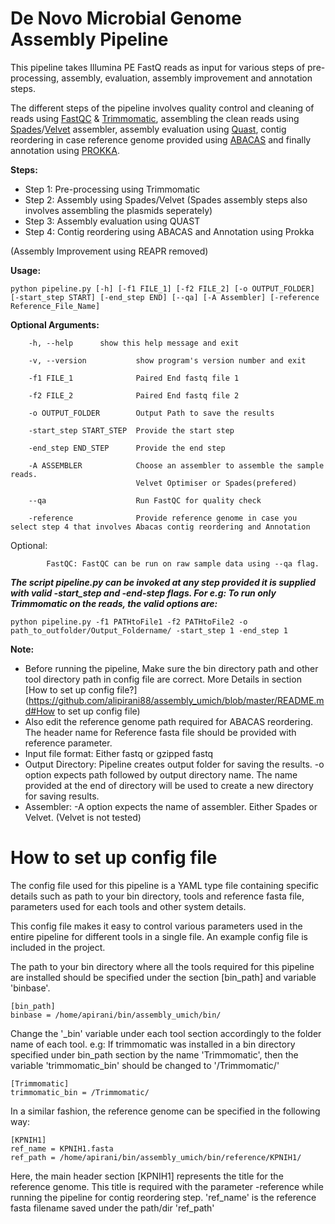 # De Novo Microbial Genome Assembly Pipeline

This pipeline takes Illumina PE FastQ reads as input for various steps of pre-processing, assembly, evaluation, assembly improvement and annotation steps.

The different steps of the pipeline involves quality control and cleaning of reads using [FastQC](http://www.bioinformatics.babraham.ac.uk/projects/fastqc/) & [Trimmomatic](http://www.usadellab.org/cms/?page=trimmomatic), assembling the clean reads using [Spades](http://bioinf.spbau.ru/spades)/[Velvet](https://www.ebi.ac.uk/~zerbino/velvet/) assembler, assembly evaluation using [Quast](http://bioinf.spbau.ru/quast), contig reordering in case reference genome provided using [ABACAS](http://abacas.sourceforge.net/) and finally annotation using [PROKKA](http://www.vicbioinformatics.com/software.prokka.shtml).

**Steps:**
    
- Step 1: Pre-processing using Trimmomatic
- Step 2: Assembly using Spades/Velvet (Spades assembly steps also involves assembling the plasmids seperately)
- Step 3: Assembly evaluation using QUAST
- Step 4: Contig reordering using ABACAS and Annotation using Prokka

(Assembly Improvement using REAPR removed)

**Usage:** 

```
python pipeline.py [-h] [-f1 FILE_1] [-f2 FILE_2] [-o OUTPUT_FOLDER] [-start_step START] [-end_step END] [--qa] [-A Assembler] [-reference Reference_File_Name]
```

**Optional Arguments:**

        -h, --help		show this help message and exit
        
        -v, --version         	show program's version number and exit
        
        -f1 FILE_1            	Paired End fastq file 1
        
        -f2 FILE_2            	Paired End fastq file 2
        
        -o OUTPUT_FOLDER        Output Path to save the results
        
        -start_step START_STEP  Provide the start step
        
        -end_step END_STEP    	Provide the end step
        
        -A ASSEMBLER          	Choose an assembler to assemble the sample reads.
                                Velvet Optimiser or Spades(prefered)
                                
        --qa                  	Run FastQC for quality check
        
        -reference              Provide reference genome in case you select step 4 that involves Abacas contig reordering and Annotation

   Optional:
            
            FastQC: FastQC can be run on raw sample data using --qa flag.
        	

***The script pipeline.py can be invoked at any step provided it is supplied with valid -start_step and -end-step flags. 
For e.g: To run only Trimmomatic on the reads, the valid options are:***

```
python pipeline.py -f1 PATHtoFile1 -f2 PATHtoFile2 -o path_to_outfolder/Output_Foldername/ -start_step 1 -end_step 1
```

**Note:**

- Before running the pipeline, Make sure the bin directory path and other tool directory path in config file are correct. More Details in section [How to set up config file?](https://github.com/alipirani88/assembly_umich/blob/master/README.md#How to set up config file)
- Also edit the reference genome path required for ABACAS reordering. The header name for Reference fasta file should be provided with reference parameter.
- Input file format: Either fastq or gzipped fastq
- Output Directory: Pipeline creates output folder for saving the results. -o option expects path followed by output directory name. The name provided at the end of directory will be used to create a new directory for saving results.
- Assembler: -A option expects the name of assembler. Either Spades or Velvet. (Velvet is not tested)
        



# How to set up config file

The config file used for this pipeline is a YAML type file containing specific details such as path to your bin directory, tools and reference fasta file, parameters used for each tools and other system details.

This config file makes it easy to control various parameters used in the entire pipeline for different tools in a single file. An example config file is included in the project.

The path to your bin directory where all the tools required for this pipeline are installed should be specified under the section [bin_path] and variable 'binbase'.

```
[bin_path]
binbase = /home/apirani/bin/assembly_umich/bin/
```
Change the '_bin' variable under each tool section accordingly to the folder name of each tool. e.g: If trimmomatic was installed in a bin directory specified under bin_path section by the name 'Trimmomatic', then the variable 'trimmomatic_bin' should be changed to '/Trimmomatic/' 

```
[Trimmomatic]
trimmomatic_bin = /Trimmomatic/
```

In a similar fashion, the reference genome can be specified in the following way:

```
[KPNIH1]
ref_name = KPNIH1.fasta
ref_path = /home/apirani/bin/assembly_umich/bin/reference/KPNIH1/
```

Here, the main header section [KPNIH1] represents the title for the reference genome. This title is required with the parameter -reference while running the pipeline for contig reordering step. 'ref_name' is the reference fasta filename saved under the path/dir 'ref_path'
